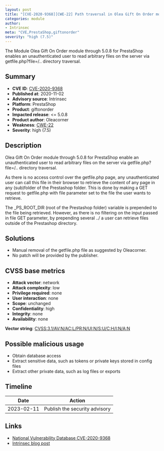 ```yaml
---
layout: post
title: "[CVE-2020-9368][CWE-22] Path traversal in Olea Gift On Order module (giftonorder) module for PrestaShop"
categories: module
author:
- Intrinsec
meta: "CVE,PrestaShop,giftonorder"
severity: "high (7.5)"
---
```


The Module Olea Gift On Order module through 5.0.8 for PrestaShop enables an unauthenticated user to read arbitrary files on the server via getfile.php?file=/.. directory traversal.

## Summary

* **CVE ID**: [CVE-2020-9368](https://cve.mitre.org/cgi-bin/cvename.cgi?name=CVE-2020-9368)
* **Published at**: 2020-11-02
* **Advisory source**: Intrinsec
* **Platform**: PrestaShop
* **Product**: giftonorder
* **Impacted release**: <= 5.0.8
* **Product author**: Oleacorner
* **Weakness**: [CWE-22](https://www.cvedetails.com/cwe-details/22/cwe.html)
* **Severity**: high (7.5)

## Description

Olea Gift On Order module through 5.0.8 for PrestaShop enable an unauthenticated user to read arbitrary files on the server via getfile.php?file=/.. directory traversal.

As there is no access control over the getfile.php page, any unauthenticated user can call this file in their browser to retrieve the content of any page in any (sub)folder of the Prestashop folder.
This is done by making a GET request to getfile.php with file parameter set to the file the user wants to retrieve.

The _PS_ROOT_DIR (root of the Prestashop folder) variable is prepended to the file being retrieved. However, as there is no filtering on the input passed in file GET parameter, by prepending several ../ a user can retrieve files outside of the Prestashop directory.

## Solutions

* Manual removal of the getfile.php file as suggested by Oleacorner.
* No patch will be provided by the publisher.

## CVSS base metrics

* **Attack vector**: network
* **Attack complexity**: low
* **Privilege required**: none
* **User interaction**: none
* **Scope**: unchanged
* **Confidentiality**: high
* **Integrity**: none
* **Availability**: none

**Vector string**: [CVSS:3.1/AV:N/AC:L/PR:N/UI:N/S:U/C:H/I:N/A:N](https://nvd.nist.gov/vuln-metrics/cvss/v3-calculator?vector=AV:N/AC:L/PR:N/UI:N/S:U/C:H/I:N/A:N)

## Possible malicious usage

* Obtain database access
* Extract sensitive data, such as tokens or private keys stored in config files
* Extract other private data, such as log files or exports

## Timeline

| Date | Action |
| -- | -- |
| 2023-02-11 | Publish the security advisory |

## Links

* [National Vulnerability Database CVE-2020-9368](https://nvd.nist.gov/vuln/detail/CVE-2020-9368)
* [Intrinsec blog post](https://github.com/Intrinsec/CERT/blob/master/Advisories/CVE-2020-9368.md)
